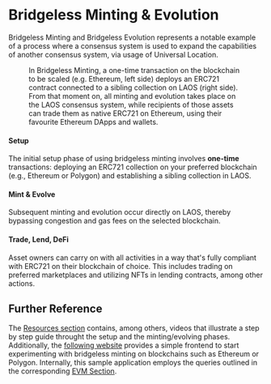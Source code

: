 # Bridgeless Minting & Evolution

Bridgeless Minting and Bridgeless Evolution represents a notable example of a process where a consensus system is used to expand the capabilities of another consensus system, via usage of Universal Location.

<figure><img src="/img/setupCollection_evolve.png" alt=""></img><figcaption>In Bridgeless Minting, a one-time transaction on the blockchain to be scaled (e.g. Ethereum, left side) deploys an ERC721
contract connected to a sibling collection on LAOS (right side). From that moment on, all minting and evolution takes place on the LAOS consensus system, while recipients of those assets can trade them as native ERC721 on Ethereum, using their favourite Ethereum DApps and wallets. </figcaption></figure>


#### Setup

The initial setup phase of using bridgeless minting involves **one-time** transactions: deploying an ERC721 collection on your preferred blockchain (e.g., Ethereum or Polygon) and establishing a sibling collection in LAOS.

#### Mint & Evolve

Subsequent minting and evolution occur directly on LAOS, thereby bypassing congestion and gas fees on the selected blockchain.

#### Trade, Lend, DeFi

Asset owners can carry on with all activities in a way that's fully compliant with ERC721 on their blockchain of choice. This includes trading on preferred marketplaces and utilizing NFTs in lending contracts, among other actions.


## Further Reference

The [Resources section](../learn/resources.md) contains, among others, videos that illustrate a step by step guide throught the setup and the minting/evolving phases.
Additionally, the [following website](https://testnet.apps.laosnetwork.io/) provides a simple frontend to start experimenting with bridgeless minting on blockchains such as Ethereum or Polygon. Internally, this sample application employs the queries outlined in the corresponding [EVM Section](/evm/introduction).

